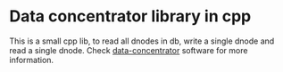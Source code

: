 # Data concentrator library in cpp

This is a small cpp lib, to read all dnodes in db, write a single dnode and read a single dnode. 
Check [data-concentrator](https://github.com/dcrntn/data-concentrator) software for more information.
